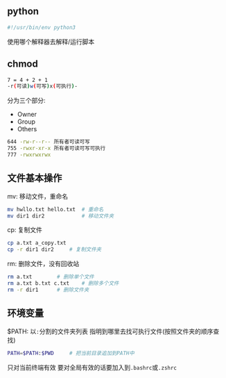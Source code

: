 ## python
```py
#!/usr/bin/env python3
```
使用哪个解释器去解释/运行脚本

## chmod
```bash
7 = 4 + 2 + 1
-r(可读)w(可写)x(可执行)-
```
分为三个部分:
+ Owner
+ Group
+ Others

```bash
644 -rw-r--r-- 所有者可读可写
755 -rwxr-xr-x 所有者可读可写可执行
777 -rwxrwxrwx
```

## 文件基本操作

mv: 移动文件，重命名
```bash
mv hwllo.txt hello.txt  # 重命名
mv dir1 dir2            # 移动文件夹
```

cp: 复制文件
```bash
cp a.txt a_copy.txt
cp -r dir1 dir2     # 复制文件夹
```

rm: 删除文件，没有回收站
```bash
rm a.txt        # 删除单个文件
rm a.txt b.txt c.txt    # 删除多个文件
rm -r dir1      # 删除文件夹
```

## 环境变量

$PATH: 以`:`分割的文件夹列表
指明到哪里去找可执行文件(按照文件夹的顺序查找)

```bash
PATH=$PATH:$PWD     # 把当前目录追加到PATH中
```
只对当前终端有效
要对全局有效的话要加入到`.bashrc`或`.zshrc`